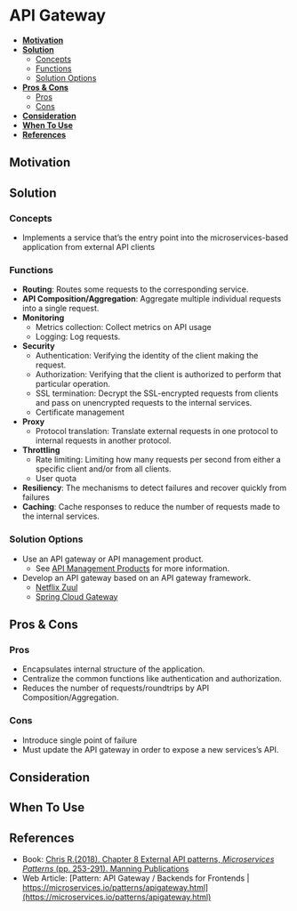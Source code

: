 # API Gateway

- [**Motivation**](#motivation)
- [**Solution**](#solution)
   - [Concepts](#concepts)
   - [Functions](#functions)
   - [Solution Options](#solution-options)
- [**Pros & Cons**](#pros--cons)
   - [Pros](#pros)
   - [Cons](#cons)
- [**Consideration**](#consideration)
- [**When To Use**](#when-to-use)
- [**References**](#references)

## Motivation

## Solution
### Concepts
- Implements a service that’s the entry point into the microservices-based application from external API clients

### Functions
- **Routing**: Routes some requests to the corresponding service.
- **API Composition/Aggregation**: Aggregate multiple individual requests into a single request.
- **Monitoring**
   - Metrics collection: Collect metrics on API usage
   - Logging: Log requests.
- **Security**
   - Authentication: Verifying the identity of the client making the request.
   - Authorization: Verifying that the client is authorized to perform that particular operation.
   - SSL termination: Decrypt the SSL-encrypted requests from clients and pass on unencrypted requests to the internal services.
   - Certificate management
- **Proxy**
   - Protocol translation: Translate external requests in one protocol to internal requests in another protocol.
- **Throttling**
   - Rate limiting: Limiting how many requests per second from either a specific client and/or from all clients.
   - User quota
- **Resiliency**: The mechanisms to detect failures and recover quickly from failures
- **Caching**: Cache responses to reduce the number of requests made to the internal services.

### Solution Options
- Use an API gateway or API management product.
   - See [API Management Products]() for more information.
- Develop an API gateway based on an API gateway framework.
   - [Netflix Zuul](https://github.com/Netflix/zuul)
   - [Spring Cloud Gateway](https://spring.io/projects/spring-cloud-gateway)

## Pros & Cons
### Pros
- Encapsulates internal structure of the application.
- Centralize the common functions like authentication and authorization.
- Reduces the number of requests/roundtrips by API Composition/Aggregation.

### Cons
- Introduce single point of failure
- Must update the API gateway in order to expose a new services’s API.

## Consideration

## When To Use
## References
- Book: [Chris R.(2018). Chapter 8 External API patterns, *Microservices Patterns* (pp. 253-291). Manning Publications](https://www.manning.com/books/microservices-patterns)
- Web Article: [Pattern: API Gateway / Backends for Frontends | https://microservices.io/patterns/apigateway.html](https://microservices.io/patterns/apigateway.html)
